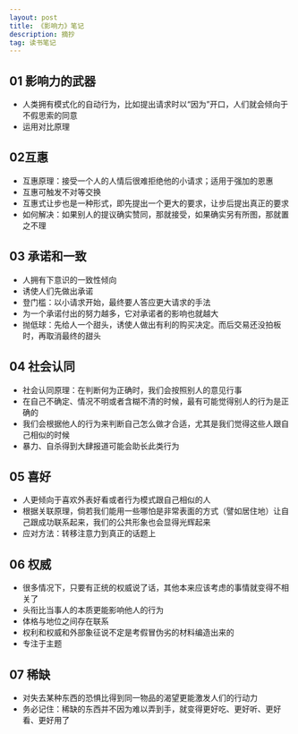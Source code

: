 ```yaml
---
layout: post
title: 《影响力》笔记
description: 摘抄
tag: 读书笔记
---
```

## 01 影响力的武器
* 人类拥有模式化的自动行为，比如提出请求时以“因为”开口，人们就会倾向于不假思索的同意
* 运用对比原理
## 02互惠
* 互惠原理：接受一个人的人情后很难拒绝他的小请求；适用于强加的恩惠
* 互惠可触发不对等交换
* 互惠式让步也是一种形式，即先提出一个更大的要求，让步后提出真正的要求
* 如何解决：如果别人的提议确实赞同，那就接受，如果确实另有所图，那就置之不理
## 03 承诺和一致
* 人拥有下意识的一致性倾向
* 诱使人们先做出承诺
* 登门槛：以小请求开始，最终要人答应更大请求的手法
* 为一个承诺付出的努力越多，它对承诺者的影响也就越大
* 抛低球：先给人一个甜头，诱使人做出有利的购买决定。而后交易还没拍板时，再取消最终的甜头
## 04 社会认同
* 社会认同原理：在判断何为正确时，我们会按照别人的意见行事
* 在自己不确定、情况不明或者含糊不清的时候，最有可能觉得别人的行为是正确的
* 我们会根据他人的行为来判断自己怎么做才合适，尤其是我们觉得这些人跟自己相似的时候
* 暴力、自杀得到大肆报道可能会助长此类行为
## 05 喜好
* 人更倾向于喜欢外表好看或者行为模式跟自己相似的人
* 根据关联原理，倘若我们能用一些哪怕是非常表面的方式（譬如居住地）让自己跟成功联系起来，我们的公共形象也会显得光辉起来
* 应对方法：转移注意力到真正的话题上
## 06 权威
* 很多情况下，只要有正统的权威说了话，其他本来应该考虑的事情就变得不相关了
* 头衔比当事人的本质更能影响他人的行为
* 体格与地位之间存在联系
* 权利和权威和外部象征说不定是考假冒伪劣的材料编造出来的
* 专注于主题
## 07 稀缺
* 对失去某种东西的恐惧比得到同一物品的渴望更能激发人们的行动力
* 务必记住：稀缺的东西并不因为难以弄到手，就变得更好吃、更好听、更好看、更好用了